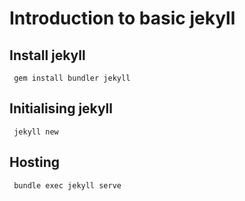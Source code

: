 # Introduction to basic jekyll

## Install jekyll
<p><code> gem install bundler jekyll </code></p>

## Initialising jekyll
<p><code> jekyll new <projectname> </code></p>

## Hosting
<p><code> bundle exec jekyll serve </code><p>
